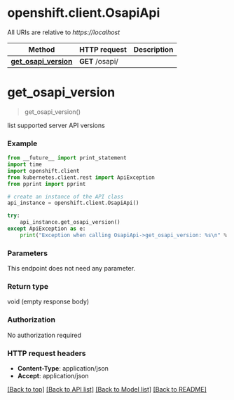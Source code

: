 # openshift.client.OsapiApi

All URIs are relative to *https://localhost*

Method | HTTP request | Description
------------- | ------------- | -------------
[**get_osapi_version**](OsapiApi.md#get_osapi_version) | **GET** /osapi/ | 


# **get_osapi_version**
> get_osapi_version()



list supported server API versions

### Example 
```python
from __future__ import print_statement
import time
import openshift.client
from kubernetes.client.rest import ApiException
from pprint import pprint

# create an instance of the API class
api_instance = openshift.client.OsapiApi()

try: 
    api_instance.get_osapi_version()
except ApiException as e:
    print("Exception when calling OsapiApi->get_osapi_version: %s\n" % e)
```

### Parameters
This endpoint does not need any parameter.

### Return type

void (empty response body)

### Authorization

No authorization required

### HTTP request headers

 - **Content-Type**: application/json
 - **Accept**: application/json

[[Back to top]](#) [[Back to API list]](../README.md#documentation-for-api-endpoints) [[Back to Model list]](../README.md#documentation-for-models) [[Back to README]](../README.md)

